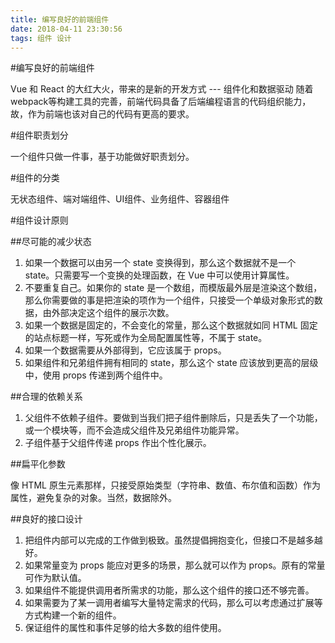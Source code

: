 ```yaml
---
title: 编写良好的前端组件
date: 2018-04-11 23:30:56
tags: 组件 设计
---
```


#编写良好的前端组件

Vue 和 React 的大红大火，带来的是新的开发方式 --- 组件化和数据驱动
随着webpack等构建工具的完善，前端代码具备了后端编程语言的代码组织能力，故，作为前端也该对自己的代码有更高的要求。

#组件职责划分

一个组件只做一件事，基于功能做好职责划分。

#组件的分类

无状态组件、端对端组件、UI组件、业务组件、容器组件


#组件设计原则

##尽可能的减少状态

1. 如果一个数据可以由另一个 state 变换得到，那么这个数据就不是一个 state。只需要写一个变换的处理函数，在 Vue 中可以使用计算属性。
2. 不要重复自己。如果你的 state 是一个数组，而模版最外层是渲染这个数组，那么你需要做的事是把渲染的项作为一个组件，只接受一个单级对象形式的数据，由外部决定这个组件的展示次数。
3. 如果一个数据是固定的，不会变化的常量，那么这个数据就如同 HTML 固定的站点标题一样，写死或作为全局配置属性等，不属于 state。
4. 如果一个数据需要从外部得到，它应该属于 props。
5. 如果组件和兄弟组件拥有相同的 state，那么这个 state 应该放到更高的层级中，使用 props 传递到两个组件中。


##合理的依赖关系

1. 父组件不依赖子组件。要做到当我们把子组件删除后，只是丢失了一个功能，或一个模块等，而不会造成父组件及兄弟组件功能异常。
2. 子组件基于父组件传递 props 作出个性化展示。

##扁平化参数

像 HTML 原生元素那样，只接受原始类型（字符串、数值、布尔值和函数）作为属性，避免复杂的对象。当然，数据除外。

##良好的接口设计

1. 把组件内部可以完成的工作做到极致。虽然提倡拥抱变化，但接口不是越多越好。
2. 如果常量变为 props 能应对更多的场景，那么就可以作为 props。原有的常量可作为默认值。
3. 如果组件不能提供调用者所需求的功能，那么这个组件的接口还不够完善。
4. 如果需要为了某一调用者编写大量特定需求的代码，那么可以考虑通过扩展等方式构建一个新的组件。
5. 保证组件的属性和事件足够的给大多数的组件使用。










